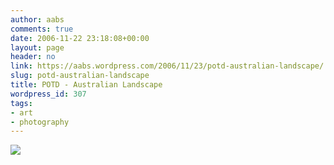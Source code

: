 ```yaml
---
author: aabs
comments: true
date: 2006-11-22 23:18:08+00:00
layout: page
header: no
link: https://aabs.wordpress.com/2006/11/23/potd-australian-landscape/
slug: potd-australian-landscape
title: POTD - Australian Landscape
wordpress_id: 307
tags:
- art
- photography
---
```





[![](http://static.flickr.com/48/132708320_1e7f36d589_b.jpg)](http://www.flickr.com/photos/aabs/132708320/)
